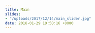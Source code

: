 ```yaml
---
title: Main
slides:
- "/uploads/2017/12/14/main_slider.jpg"
date: 2018-01-29 19:58:16 +0000
---
```

